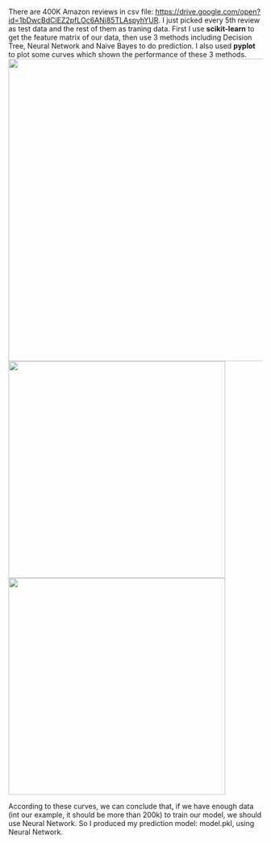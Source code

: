 There are 400K Amazon reviews in csv file: https://drive.google.com/open?id=1bDwcBdCiEZ2pfLOc6ANi85TLAspyhYUR. I just picked every 5th review as test data and the rest of them as traning data. First I use **scikit-learn** to get the feature matrix of our data, then use 3 methods including Decision Tree, Neural Network and Naive Bayes to do prediction. I also used **pyplot** to plot some curves which shown the performance of these 3 methods. 
<img src="https://user-images.githubusercontent.com/11751622/43691416-030fdc58-98d1-11e8-8416-593bddfa6625.png" width="2000" height="600">
<img src="https://user-images.githubusercontent.com/11751622/43691378-3ed3a7fc-98d0-11e8-83e8-8a5b3550e21a.png" width="430" height="430">
<img src="https://user-images.githubusercontent.com/11751622/43691381-4069fd14-98d0-11e8-8cb0-dfbbbbdabcbb.png" width="430" height="430">

According to these curves, we can conclude that, if we have enough data (int our example, it should be more than 200k) to train our model, we should use Neural Network. So I produced my prediction model: model.pkl, using Neural Network.
